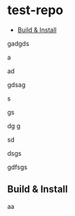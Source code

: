 # test-repo

- [Build & Install](#buildinstall)

gadgds

a

ad

gdsag

s

gs

dg
g

sd

dsgs

gdfsgs

## Build & Install
aa

